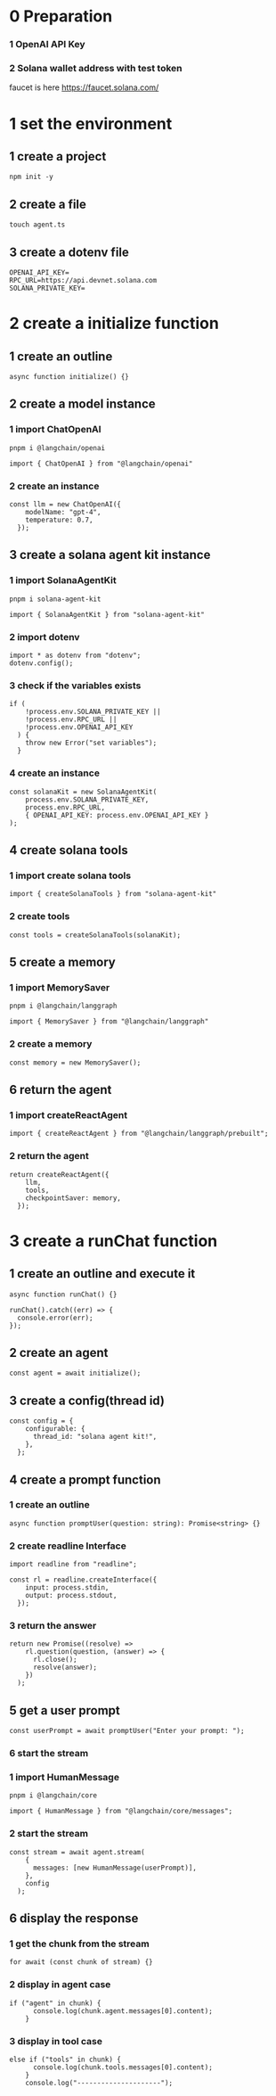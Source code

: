 # 0 Preparation

### 1 OpenAI API Key

### 2 Solana wallet address with test token

faucet is here
https://faucet.solana.com/

# 1 set the environment

## 1 create a project

`npm init -y`

## 2 create a file

`touch agent.ts`

## 3 create a dotenv file

```
OPENAI_API_KEY=
RPC_URL=https://api.devnet.solana.com
SOLANA_PRIVATE_KEY=
```

# 2 create a initialize function

## 1 create an outline

`async function initialize() {}`

## 2 create a model instance

### 1 import ChatOpenAI

`pnpm i @langchain/openai`

`import { ChatOpenAI } from "@langchain/openai"`

### 2 create an instance

```
const llm = new ChatOpenAI({
    modelName: "gpt-4",
    temperature: 0.7,
  });
```

## 3 create a solana agent kit instance

### 1 import SolanaAgentKit

`pnpm i solana-agent-kit`

`import { SolanaAgentKit } from "solana-agent-kit"`

### 2 import dotenv

```
import * as dotenv from "dotenv";
dotenv.config();
```

### 3 check if the variables exists

```
if (
    !process.env.SOLANA_PRIVATE_KEY ||
    !process.env.RPC_URL ||
    !process.env.OPENAI_API_KEY
  ) {
    throw new Error("set variables");
  }
```

### 4 create an instance

```
const solanaKit = new SolanaAgentKit(
    process.env.SOLANA_PRIVATE_KEY,
    process.env.RPC_URL,
    { OPENAI_API_KEY: process.env.OPENAI_API_KEY }
);
```

## 4 create solana tools

### 1 import create solana tools

`import { createSolanaTools } from "solana-agent-kit"`

### 2 create tools

`const tools = createSolanaTools(solanaKit);`

## 5 create a memory

### 1 import MemorySaver

`pnpm i @langchain/langgraph`

`import { MemorySaver } from "@langchain/langgraph"`

### 2 create a memory

`const memory = new MemorySaver();`

## 6 return the agent

### 1 import createReactAgent

`import { createReactAgent } from "@langchain/langgraph/prebuilt";`

### 2 return the agent

```
return createReactAgent({
    llm,
    tools,
    checkpointSaver: memory,
  });
```

# 3 create a runChat function

## 1 create an outline and execute it

`async function runChat() {}`

```
runChat().catch((err) => {
  console.error(err);
});
```

## 2 create an agent

`const agent = await initialize();`

## 3 create a config(thread id)

```
const config = {
    configurable: {
      thread_id: "solana agent kit!",
    },
  };
```

## 4 create a prompt function

### 1 create an outline

`async function promptUser(question: string): Promise<string> {}`

### 2 create readline Interface

`import readline from "readline";`

```
const rl = readline.createInterface({
    input: process.stdin,
    output: process.stdout,
  });
```

### 3 return the answer

```
return new Promise((resolve) =>
    rl.question(question, (answer) => {
      rl.close();
      resolve(answer);
    })
  );
```

## 5 get a user prompt

`const userPrompt = await promptUser("Enter your prompt: ");`

### 6 start the stream

### 1 import HumanMessage

`pnpm i @langchain/core`

`import { HumanMessage } from "@langchain/core/messages";`

### 2 start the stream

```
const stream = await agent.stream(
    {
      messages: [new HumanMessage(userPrompt)],
    },
    config
  );
```

## 6 display the response

### 1 get the chunk from the stream

`for await (const chunk of stream) {}`

### 2 display in agent case

```
if ("agent" in chunk) {
      console.log(chunk.agent.messages[0].content);
    }
```

### 3 display in tool case

```
else if ("tools" in chunk) {
      console.log(chunk.tools.messages[0].content);
    }
    console.log("---------------------");
```
